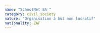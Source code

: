 ```yaml
---
name: "SchoolNet SA "
category: civil_society
nature: "Organisation à but non lucratif"
nationality: ZAF
---
```

    